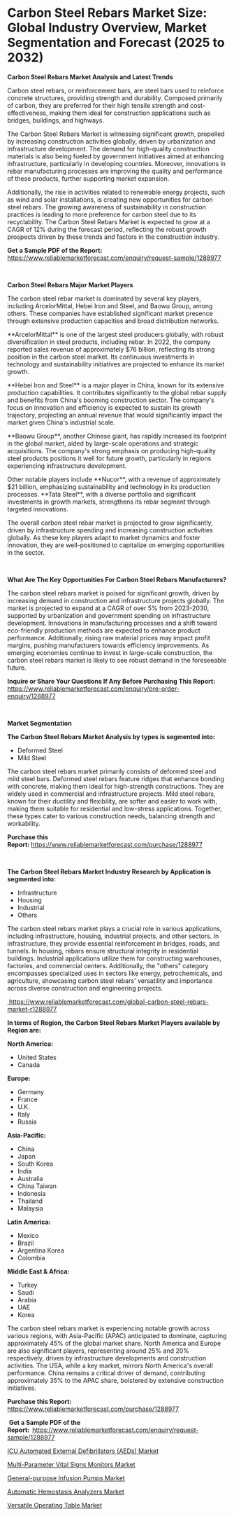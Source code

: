 <p><h1>Carbon Steel Rebars Market Size: Global Industry Overview, Market Segmentation and Forecast (2025 to 2032)</h1></p><p><strong>Carbon Steel Rebars Market Analysis and Latest Trends</strong></p>
<p><p>Carbon steel rebars, or reinforcement bars, are steel bars used to reinforce concrete structures, providing strength and durability. Composed primarily of carbon, they are preferred for their high tensile strength and cost-effectiveness, making them ideal for construction applications such as bridges, buildings, and highways.</p><p>The Carbon Steel Rebars Market is witnessing significant growth, propelled by increasing construction activities globally, driven by urbanization and infrastructure development. The demand for high-quality construction materials is also being fueled by government initiatives aimed at enhancing infrastructure, particularly in developing countries. Moreover, innovations in rebar manufacturing processes are improving the quality and performance of these products, further supporting market expansion.</p><p>Additionally, the rise in activities related to renewable energy projects, such as wind and solar installations, is creating new opportunities for carbon steel rebars. The growing awareness of sustainability in construction practices is leading to more preference for carbon steel due to its recyclability. The Carbon Steel Rebars Market is expected to grow at a CAGR of 12% during the forecast period, reflecting the robust growth prospects driven by these trends and factors in the construction industry.</p></p>
<p><strong>Get a Sample PDF of the Report:&nbsp;</strong> <a href="https://www.reliablemarketforecast.com/enquiry/request-sample/1288977?utm_campaign=1888&utm_medium=2&utm_source=Github&utm_content=ia&utm_term=29032025&utm_id=carbon-steel-rebars">https://www.reliablemarketforecast.com/enquiry/request-sample/1288977</a></p>
<p>&nbsp;</p>
<p><strong>Carbon Steel Rebars Major Market Players</strong></p>
<p><p>The carbon steel rebar market is dominated by several key players, including ArcelorMittal, Hebei Iron and Steel, and Baowu Group, among others. These companies have established significant market presence through extensive production capacities and broad distribution networks.</p><p>**ArcelorMittal** is one of the largest steel producers globally, with robust diversification in steel products, including rebar. In 2022, the company reported sales revenue of approximately $76 billion, reflecting its strong position in the carbon steel market. Its continuous investments in technology and sustainability initiatives are projected to enhance its market growth.</p><p>**Hebei Iron and Steel** is a major player in China, known for its extensive production capabilities. It contributes significantly to the global rebar supply and benefits from China's booming construction sector. The company's focus on innovation and efficiency is expected to sustain its growth trajectory, projecting an annual revenue that would significantly impact the market given China's industrial scale.</p><p>**Baowu Group**, another Chinese giant, has rapidly increased its footprint in the global market, aided by large-scale operations and strategic acquisitions. The company's strong emphasis on producing high-quality steel products positions it well for future growth, particularly in regions experiencing infrastructure development.</p><p>Other notable players include **Nucor**, with a revenue of approximately $21 billion, emphasizing sustainability and technology in its production processes. **Tata Steel**, with a diverse portfolio and significant investments in growth markets, strengthens its rebar segment through targeted innovations.</p><p>The overall carbon steel rebar market is projected to grow significantly, driven by infrastructure spending and increasing construction activities globally. As these key players adapt to market dynamics and foster innovation, they are well-positioned to capitalize on emerging opportunities in the sector.</p></p>
<p>&nbsp;</p>
<p><strong>What Are The Key Opportunities For Carbon Steel Rebars Manufacturers?</strong></p>
<p><p>The carbon steel rebars market is poised for significant growth, driven by increasing demand in construction and infrastructure projects globally. The market is projected to expand at a CAGR of over 5% from 2023-2030, supported by urbanization and government spending on infrastructure development. Innovations in manufacturing processes and a shift toward eco-friendly production methods are expected to enhance product performance. Additionally, rising raw material prices may impact profit margins, pushing manufacturers towards efficiency improvements. As emerging economies continue to invest in large-scale construction, the carbon steel rebars market is likely to see robust demand in the foreseeable future.</p></p>
<p><strong>Inquire or Share Your Questions If Any Before Purchasing This Report:</strong> <a href="https://www.reliablemarketforecast.com/enquiry/pre-order-enquiry/1288977?utm_campaign=1888&utm_medium=2&utm_source=Github&utm_content=ia&utm_term=29032025&utm_id=carbon-steel-rebars">https://www.reliablemarketforecast.com/enquiry/pre-order-enquiry/1288977</a></p>
<p>&nbsp;</p>
<p><strong>Market Segmentation</strong></p>
<p><strong>The Carbon Steel Rebars Market Analysis by types is segmented into:</strong></p>
<p><ul><li>Deformed Steel</li><li>Mild Steel</li></ul></p>
<p><p>The carbon steel rebars market primarily consists of deformed steel and mild steel bars. Deformed steel rebars feature ridges that enhance bonding with concrete, making them ideal for high-strength constructions. They are widely used in commercial and infrastructure projects. Mild steel rebars, known for their ductility and flexibility, are softer and easier to work with, making them suitable for residential and low-stress applications. Together, these types cater to various construction needs, balancing strength and workability.</p></p>
<p><strong>Purchase this Report:&nbsp;</strong><a href="https://www.reliablemarketforecast.com/purchase/1288977?utm_campaign=1888&utm_medium=2&utm_source=Github&utm_content=ia&utm_term=29032025&utm_id=carbon-steel-rebars">https://www.reliablemarketforecast.com/purchase/1288977</a></p>
<p>&nbsp;</p>
<p><strong>The Carbon Steel Rebars Market Industry Research by Application is segmented into:</strong></p>
<p><ul><li>Infrastructure</li><li>Housing</li><li>Industrial</li><li>Others</li></ul></p>
<p><p>The carbon steel rebars market plays a crucial role in various applications, including infrastructure, housing, industrial projects, and other sectors. In infrastructure, they provide essential reinforcement in bridges, roads, and tunnels. In housing, rebars ensure structural integrity in residential buildings. Industrial applications utilize them for constructing warehouses, factories, and commercial centers. Additionally, the "others" category encompasses specialized uses in sectors like energy, petrochemicals, and agriculture, showcasing carbon steel rebars' versatility and importance across diverse construction and engineering projects.</p></p>
<p><a href="https://www.reliablemarketforecast.com/global-carbon-steel-rebars-market-r1288977?utm_campaign=1888&utm_medium=2&utm_source=Github&utm_content=ia&utm_term=29032025&utm_id=carbon-steel-rebars">&nbsp;https://www.reliablemarketforecast.com/global-carbon-steel-rebars-market-r1288977</a></p>
<p><strong>In terms of Region, the Carbon Steel Rebars Market Players available by Region are:</strong></p>
<p>
    <p> <strong> North America: </strong>
        <ul>
            <li>United States</li>
            <li>Canada</li>
        </ul>
        </p> 
    <p> <strong> Europe: </strong>
        <ul>
            <li>Germany</li>
            <li>France</li>
            <li>U.K.</li>
            <li>Italy</li>
            <li>Russia</li>
        </ul>
        </p> 
    <p> <strong> Asia-Pacific: </strong>
        <ul>
            <li>China</li>
            <li>Japan</li>
            <li>South Korea</li>
            <li>India</li>
            <li>Australia</li>
            <li>China Taiwan</li>
            <li>Indonesia</li>
            <li>Thailand</li>
            <li>Malaysia</li>
        </ul>
        </p> 
    <p> <strong> Latin America: </strong>
        <ul>
            <li>Mexico</li>
            <li>Brazil</li>
            <li>Argentina Korea</li>
            <li>Colombia</li>
        </ul>
        </p> 
    <p> <strong> Middle East & Africa: </strong>
        <ul>
            <li>Turkey</li>
            <li>Saudi</li>
            <li>Arabia</li>
            <li>UAE</li>
            <li>Korea</li>
        </ul>
    </p>
    </p>
<p><p>The carbon steel rebars market is experiencing notable growth across various regions, with Asia-Pacific (APAC) anticipated to dominate, capturing approximately 45% of the global market share. North America and Europe are also significant players, representing around 25% and 20% respectively, driven by infrastructure developments and construction activities. The USA, while a key market, mirrors North America's overall performance. China remains a critical driver of demand, contributing approximately 35% to the APAC share, bolstered by extensive construction initiatives.</p></p>
<p><strong>Purchase this Report: </strong><a href="https://www.reliablemarketforecast.com/purchase/1288977?utm_campaign=1888&utm_medium=2&utm_source=Github&utm_content=ia&utm_term=29032025&utm_id=carbon-steel-rebars">https://www.reliablemarketforecast.com/purchase/1288977</a></p>
<p>&nbsp;<strong>Get a Sample PDF of the Report:&nbsp;&nbsp;</strong><a href="https://www.reliablemarketforecast.com/enquiry/request-sample/1288977?utm_campaign=1888&utm_medium=2&utm_source=Github&utm_content=ia&utm_term=29032025&utm_id=carbon-steel-rebars">https://www.reliablemarketforecast.com/enquiry/request-sample/1288977</a></p>
<p><strong></strong></p>
<p><p><a href="https://github.com/hayasiorover/Market-Research-Report-List-1/blob/main/icu-automated-external-defibrillators-aeds-market.md?utm_campaign=1888&utm_medium=2&utm_source=Github&utm_content=ia&utm_term=29032025&utm_id=carbon-steel-rebars">ICU Automated External Defibrillators (AEDs) Market</a></p><p><a href="https://github.com/heinslakey2x/Market-Research-Report-List-1/blob/main/multi-parameter-vital-signs-monitors-market.md?utm_campaign=1888&utm_medium=2&utm_source=Github&utm_content=ia&utm_term=29032025&utm_id=carbon-steel-rebars">Multi-Parameter Vital Signs Monitors Market</a></p><p><a href="https://github.com/makzzochil/Market-Research-Report-List-1/blob/main/general-purpose-infusion-pumps-market.md?utm_campaign=1888&utm_medium=2&utm_source=Github&utm_content=ia&utm_term=29032025&utm_id=carbon-steel-rebars">General-purpose Infusion Pumps Market</a></p><p><a href="https://github.com/mronmizoe/Market-Research-Report-List-1/blob/main/automatic-hemostasis-analyzers-market.md?utm_campaign=1888&utm_medium=2&utm_source=Github&utm_content=ia&utm_term=29032025&utm_id=carbon-steel-rebars">Automatic Hemostasis Analyzers Market</a></p><p><a href="https://github.com/gitfwelday/Market-Research-Report-List-1/blob/main/versatile-operating-table-market.md?utm_campaign=1888&utm_medium=2&utm_source=Github&utm_content=ia&utm_term=29032025&utm_id=carbon-steel-rebars">Versatile Operating Table Market</a></p></p>